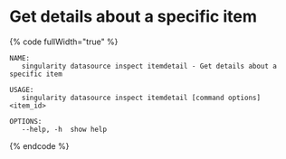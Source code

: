# Get details about a specific item

{% code fullWidth="true" %}
```
NAME:
   singularity datasource inspect itemdetail - Get details about a specific item

USAGE:
   singularity datasource inspect itemdetail [command options] <item_id>

OPTIONS:
   --help, -h  show help
```
{% endcode %}
